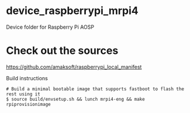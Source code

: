 # device_raspberrypi_mrpi4
Device folder for Raspberry Pi AOSP


# Check out the sources
https://github.com/amaksoft/raspberrypi_local_manifest


Build instructions
```
# Build a minimal bootable image that supports fastboot to flash the rest using it
$ source build/envsetup.sh && lunch mrpi4-eng && make rpiprovisionimage
```
